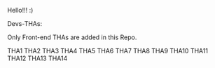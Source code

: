 Hello!!! :)

Devs-THAs:

Only Front-end THAs are added in this Repo.

THA1
THA2
THA3
THA4
THA5
THA6
THA7
THA8
THA9
THA10
THA11
THA12
THA13
THA14

